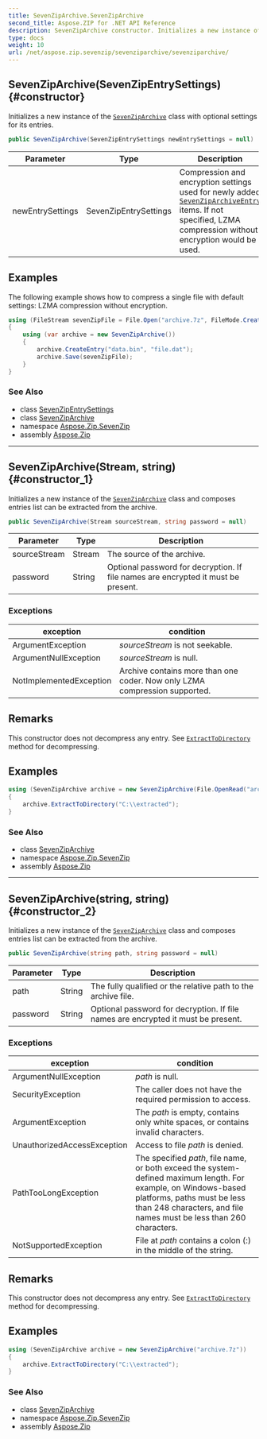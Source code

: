 ```yaml
---
title: SevenZipArchive.SevenZipArchive
second_title: Aspose.ZIP for .NET API Reference
description: SevenZipArchive constructor. Initializes a new instance of the SevenZipArchive class with optional settings for its entries
type: docs
weight: 10
url: /net/aspose.zip.sevenzip/sevenziparchive/sevenziparchive/
---
```

## SevenZipArchive(SevenZipEntrySettings) {#constructor}

Initializes a new instance of the [`SevenZipArchive`](../) class with optional settings for its entries.

```csharp
public SevenZipArchive(SevenZipEntrySettings newEntrySettings = null)
```

| Parameter | Type | Description |
| --- | --- | --- |
| newEntrySettings | SevenZipEntrySettings | Compression and encryption settings used for newly added [`SevenZipArchiveEntry`](../../sevenziparchiveentry/) items. If not specified, LZMA compression without encryption would be used. |

## Examples

The following example shows how to compress a single file with default settings: LZMA compression without encryption.

```csharp
using (FileStream sevenZipFile = File.Open("archive.7z", FileMode.Create))
{
    using (var archive = new SevenZipArchive())
    {
        archive.CreateEntry("data.bin", "file.dat");
        archive.Save(sevenZipFile);
    }
}
```

### See Also

* class [SevenZipEntrySettings](../../../aspose.zip.saving/sevenzipentrysettings/)
* class [SevenZipArchive](../)
* namespace [Aspose.Zip.SevenZip](../../sevenziparchive/)
* assembly [Aspose.Zip](../../../)

---

## SevenZipArchive(Stream, string) {#constructor_1}

Initializes a new instance of the [`SevenZipArchive`](../) class and composes entries list can be extracted from the archive.

```csharp
public SevenZipArchive(Stream sourceStream, string password = null)
```

| Parameter | Type | Description |
| --- | --- | --- |
| sourceStream | Stream | The source of the archive. |
| password | String | Optional password for decryption. If file names are encrypted it must be present. |

### Exceptions

| exception | condition |
| --- | --- |
| ArgumentException | *sourceStream* is not seekable. |
| ArgumentNullException | *sourceStream* is null. |
| NotImplementedException | Archive contains more than one coder. Now only LZMA compression supported. |

## Remarks

This constructor does not decompress any entry. See [`ExtractToDirectory`](../extracttodirectory/) method for decompressing.

## Examples

```csharp
using (SevenZipArchive archive = new SevenZipArchive(File.OpenRead("archive.7z")))
{
    archive.ExtractToDirectory("C:\\extracted");
}
```

### See Also

* class [SevenZipArchive](../)
* namespace [Aspose.Zip.SevenZip](../../sevenziparchive/)
* assembly [Aspose.Zip](../../../)

---

## SevenZipArchive(string, string) {#constructor_2}

Initializes a new instance of the [`SevenZipArchive`](../) class and composes entries list can be extracted from the archive.

```csharp
public SevenZipArchive(string path, string password = null)
```

| Parameter | Type | Description |
| --- | --- | --- |
| path | String | The fully qualified or the relative path to the archive file. |
| password | String | Optional password for decryption. If file names are encrypted it must be present. |

### Exceptions

| exception | condition |
| --- | --- |
| ArgumentNullException | *path* is null. |
| SecurityException | The caller does not have the required permission to access. |
| ArgumentException | The *path* is empty, contains only white spaces, or contains invalid characters. |
| UnauthorizedAccessException | Access to file *path* is denied. |
| PathTooLongException | The specified *path*, file name, or both exceed the system-defined maximum length. For example, on Windows-based platforms, paths must be less than 248 characters, and file names must be less than 260 characters. |
| NotSupportedException | File at *path* contains a colon (:) in the middle of the string. |

## Remarks

This constructor does not decompress any entry. See [`ExtractToDirectory`](../extracttodirectory/) method for decompressing.

## Examples

```csharp
using (SevenZipArchive archive = new SevenZipArchive("archive.7z"))
{
    archive.ExtractToDirectory("C:\\extracted");
}
```

### See Also

* class [SevenZipArchive](../)
* namespace [Aspose.Zip.SevenZip](../../sevenziparchive/)
* assembly [Aspose.Zip](../../../)


